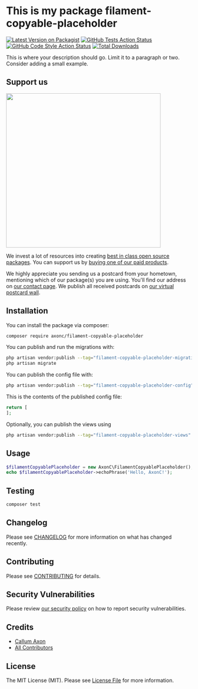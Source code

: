 # This is my package filament-copyable-placeholder

[![Latest Version on Packagist](https://img.shields.io/packagist/v/axonc/filament-copyable-placeholder.svg?style=flat-square)](https://packagist.org/packages/axonc/filament-copyable-placeholder)
[![GitHub Tests Action Status](https://img.shields.io/github/actions/workflow/status/axonc/filament-copyable-placeholder/run-tests.yml?branch=main&label=tests&style=flat-square)](https://github.com/axonc/filament-copyable-placeholder/actions?query=workflow%3Arun-tests+branch%3Amain)
[![GitHub Code Style Action Status](https://img.shields.io/github/actions/workflow/status/axonc/filament-copyable-placeholder/fix-php-code-style-issues.yml?branch=main&label=code%20style&style=flat-square)](https://github.com/axonc/filament-copyable-placeholder/actions?query=workflow%3A"Fix+PHP+code+style+issues"+branch%3Amain)
[![Total Downloads](https://img.shields.io/packagist/dt/axonc/filament-copyable-placeholder.svg?style=flat-square)](https://packagist.org/packages/axonc/filament-copyable-placeholder)

This is where your description should go. Limit it to a paragraph or two. Consider adding a small example.

## Support us

[<img src="https://github-ads.s3.eu-central-1.amazonaws.com/filament-copyable-placeholder.jpg?t=1" width="419px" />](https://spatie.be/github-ad-click/filament-copyable-placeholder)

We invest a lot of resources into creating [best in class open source packages](https://spatie.be/open-source). You can support us by [buying one of our paid products](https://spatie.be/open-source/support-us).

We highly appreciate you sending us a postcard from your hometown, mentioning which of our package(s) you are using. You'll find our address on [our contact page](https://spatie.be/about-us). We publish all received postcards on [our virtual postcard wall](https://spatie.be/open-source/postcards).

## Installation

You can install the package via composer:

```bash
composer require axonc/filament-copyable-placeholder
```

You can publish and run the migrations with:

```bash
php artisan vendor:publish --tag="filament-copyable-placeholder-migrations"
php artisan migrate
```

You can publish the config file with:

```bash
php artisan vendor:publish --tag="filament-copyable-placeholder-config"
```

This is the contents of the published config file:

```php
return [
];
```

Optionally, you can publish the views using

```bash
php artisan vendor:publish --tag="filament-copyable-placeholder-views"
```

## Usage

```php
$filamentCopyablePlaceholder = new AxonC\FilamentCopyablePlaceholder();
echo $filamentCopyablePlaceholder->echoPhrase('Hello, AxonC!');
```

## Testing

```bash
composer test
```

## Changelog

Please see [CHANGELOG](CHANGELOG.md) for more information on what has changed recently.

## Contributing

Please see [CONTRIBUTING](CONTRIBUTING.md) for details.

## Security Vulnerabilities

Please review [our security policy](../../security/policy) on how to report security vulnerabilities.

## Credits

- [Callum Axon](https://github.com/AxonC)
- [All Contributors](../../contributors)

## License

The MIT License (MIT). Please see [License File](LICENSE.md) for more information.
